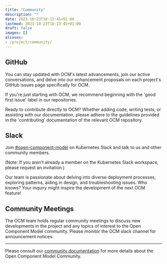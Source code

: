 ```yaml
---
title: "Community"
description: ""
date: 2023-10-23T10:13:45+01:00
lastmod: 2023-10-23T10:13:45+01:00
draft: false
images: []
aliases:
- /project/community/
---
```


## GitHub

You can stay updated with OCM's latest advancements, join our active conversations, and delve into our enhancement proposals on each project's GitHub issues page specifically for OCM.

If you're just starting with OCM, we recommend beginning with the 'good first issue' label in our repositories. 

Ready to contribute directly to OCM? Whether adding code, writing tests, or assisting with our documentation, please adhere to the guidelines provided in the 'contributing' documentation of the relevant OCM repository.

## Slack

Join [#open-component-model](https://kubernetes.slack.com/archives/C05UWBE8R1D) on Kubernetes Slack and talk to us and other community members.

(Note: If you aren't already a member on the Kubernetes Slack workspace, please request an invitation.)

Our team is passionate about delving into diverse deployment processes, exploring patterns, aiding in design, and troubleshooting issues. Who knows? Your inquiry might inspire the development of the next OCM feature!

## Community Meetings

The OCM team holds regular community meetings to discuss new developments in the project and any topics of interest to the Open Component Model community. Please monitor the OCM slack channel for announcement notices.

---

Please consult our [community documentation](https://github.com/open-component-model/.github/blob/main/README.md) for more details about the Open Component Model Community.
